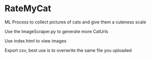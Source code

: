 # RateMyCat
ML Process to collect pictures of cats and give them a cuteness scale

Use the ImageScraper.py to generate more CatUrls

Use index.html to view images

Export csv, best use is to overwrite the same file you uploaded
